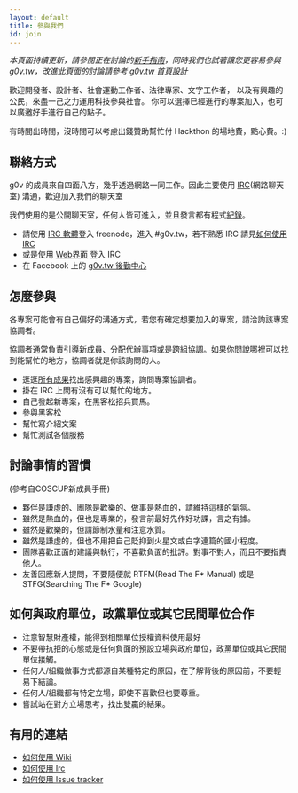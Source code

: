 ```yaml
---
layout: default
title: 參與我們
id: join
---
```


*本頁面持續更新，請參閱正在討論的[新手指南](https://github.com/g0v/dev/wiki/g0v-newstuff)，同時我們也試著讓您更容易參與 g0v.tw，改進此頁面的討論請參考 [g0v.tw 首頁設計](https://github.com/g0v/dev/issues/2)*

歡迎開發者、設計者、社會運動工作者、法律專家、文字工作者， 以及有興趣的公民，來盡一己之力運用科技參與社會。 你可以選擇已經進行的專案加入，也可以廣邀好手進行自己的點子。


有時間出時間，沒時間可以考慮出錢贊助幫忙付 Hackthon 的場地費，點心費。:)

## 聯絡方式

g0v 的成員來自四面八方，幾乎透過網路一同工作。因此主要使用 [IRC](http://zh.wikipedia.org/wiki/IRC)(網路聊天室) 溝通，歡迎加入我們的聊天室

我們使用的是公開聊天室，任何人皆可進入，並且發言都有程式[紀錄](http://logbot.owo.tw/channel/g0v.tw/today)。

* 請使用 [IRC 軟體](http://zh.wikipedia.org/wiki/IRC#.E5.AE.A2.E6.88.B6.E7.AB.AF.E8.BB.9F.E4.BB.B6)登入 freenode，進入 #g0v.tw，若不熟悉 IRC 請見[如何使用IRC](howto/irc.html)
* 或是使用 [Web界面](http://webchat.freenode.net/?channels=g0v.tw) 登入 IRC
* 在 Facebook 上的 [g0v.tw 後勤中心](https://www.facebook.com/groups/387816094628136/members/)

## 怎麼參與

各專案可能會有自己偏好的溝通方式，若您有確定想要加入的專案，請洽詢該專案協調者。

協調者通常負責引導新成員、分配代辦事項或是跨組協調。如果你問說哪裡可以找到能幫忙的地方，協調者就是你該詢問的人。

* 逛逛[所有成果](/works.html)找出感興趣的專案，詢問專案協調者。
* 掛在 IRC 上問有沒有可以幫忙的地方。
* 自己發起新專案，在黑客松招兵買馬。
* 參與黑客松
* 幫忙寫介紹文案
* 幫忙測試各個服務

## 討論事情的習慣

(參考自COSCUP新成員手冊)

* 夥伴是謙虛的、團隊是歡樂的、做事是熱血的，請維持這樣的氣氛。
* 雖然是熱血的，但也是專業的，發言前最好先作好功課，言之有據。
* 雖然是歡樂的，但請節制水量和注意水質。
* 雖然是謙虛的，但也不用把自己貶抑到火星文或白字連篇的國小程度。
* 團隊喜歡正面的建議與執行，不喜歡負面的批評。對事不對人，而且不要指責他人。
* 友善回應新人提問，不要隨便就 RTFM(Read The F* Manual) 或是 STFG(Searching The F* Google)

## 如何與政府單位，政黨單位或其它民間單位合作

* 注意智慧財產權，能得到相關單位授權資料使用最好
* 不要帶抗拒的心態或是任何負面的預設立場與政府單位，政黨單位或其它民間單位接觸。
* 任何人/組織做事方式都源自某種特定的原因，在了解背後的原因前，不要輕易下結論。
* 任何人/組織都有特定立場，即使不喜歡但也要尊重。
* 嘗試站在對方立場思考，找出雙贏的結果。

## 有用的連結

* [如何使用 Wiki](howto/wiki.html)
* [如何使用 Irc](howto/irc.html)
* [如何使用 Issue tracker](howto/issue_tracker.html)
